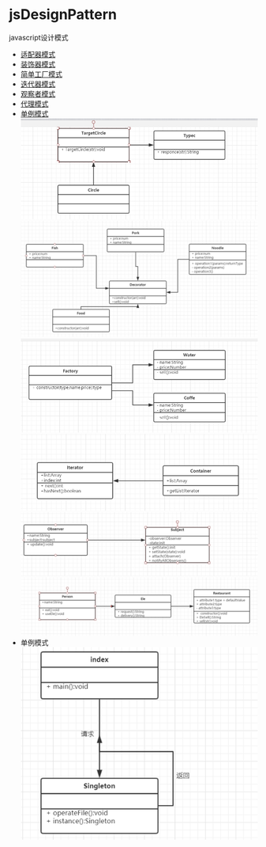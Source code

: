 # jsDesignPattern
javascript设计模式
- [适配器模式](#)
- [装饰器模式]()
- [简单工厂模式]()
- [迭代器模式]()
- [观察者模式]()
- [代理模式]()
- <a href="#singleton">单例模式</a>
![](src/img/adaptee.PNG)
![](src/img/Decorator.PNG)
![](src/img/factoryUml.PNG)
![](src/img/Iterator.PNG)
![](src/img/observer.PNG)
![](src/img/proxy.PNG)
- <a name="#singleton">单例模式</a>
![](src/img/Singleton.PNG)